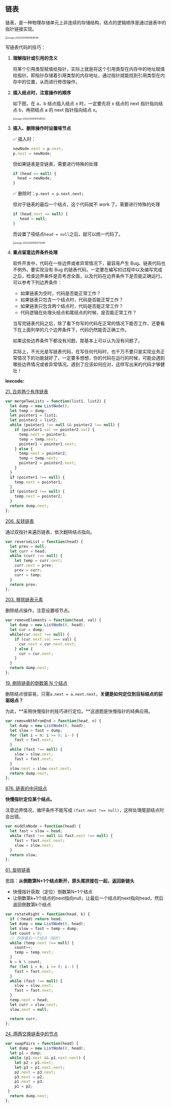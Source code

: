 ## 链表

链表，是一种物理存储单元上非连续的存储结构，结点的逻辑顺序是通过链表中的指针链接实现。

<img src="C:\Users\64554\AppData\Roaming\Typora\typora-user-images\image-20220409160908546.png" alt="image-20220409160908546" style="zoom:50%;" />



写链表代码的技巧：

1. **理解指针或引用的含义**

   将某个引用类型赋值给指针，实际上就是将这个引用类型在内存中的地址赋值给指针。即指针存储着引用类型的内存地址，通过指针就能找到引用类型在内存中的位置，从而进行修改操作。

   

2. **插入结点时，注意操作的顺序**

   如下图，在 a，b 结点插入结点 x 时，一定要先将 x 结点的 next 指针指向结点 b，再把结点 a 的 next 指针指向结点 x。

   <img src="C:\Users\64554\AppData\Roaming\Typora\typora-user-images\image-20220409161536523.png" alt="image-20220409161536523" style="zoom:50%;" />

   

3. **插入、删除操作时设置哑节点**

   :white_check_mark: 插入时：

   ~~~js
   newNode.next = p.next;
   p.next = newNode;
   ~~~

   但如果链表是空链表，需要进行特殊的处理

   ~~~js
   if (head == null) {
     head = newNode;
   }
   ~~~

   :white_check_mark: 删除时：`p.next = p.next.next;`

   

   但对于链表的最后一个结点，这个代码就不 work 了。需要进行特殊的处理

   ~~~js
   if (head.next == null) {
      head = null;
   }
   ~~~

   而设置了哑结点`head = null`之后，就可以统一代码了。

   <img src="C:\Users\64554\AppData\Roaming\Typora\typora-user-images\image-20220409193712485.png" alt="image-20220409193712485" style="zoom:50%;" />

   

4. **重点留意边界条件处理**

   软件开发中，代码在一些边界或者异常情况下，最容易产生 Bug。链表代码也不例外。要实现没有 Bug 的链表代码，一定要在编写的过程中以及编写完成之后，检查边界条件是否考虑全面，以及代码在边界条件下是否能正确运行。可以参考下列边界条件：

   + 如果链表为空时，代码是否能正常工作？
   + 如果链表只包含一个结点时，代码是否能正常工作？
   + 如果链表只包含两个结点时，代码是否能正常工作？
   + 代码逻辑在处理头结点和尾结点的时候，是否能正常工作？

   当写完链表代码之后，除了看下你写的代码在正常的情况下能否工作，还要看下在上面列举的几个边界条件下，代码仍然能否正确工作。

   如果这些边界条件下都没有问题，那基本上可以认为没有问题了。

   

   实际上，不光光是写链表代码，在写任何代码时，也千万不要只是实现业务正常情况下的功能就好了，一定要多想想，你的代码在运行的时候，可能会遇到哪些边界情况或者异常情况。遇到了应该如何应对，这样写出来的代码才够健壮！











**leecode:**

[21. 合并两个有序链表](https://leetcode-cn.com/problems/merge-two-sorted-lists/)

~~~js
var mergeTwoLists = function(list1, list2) {
  let dump = new ListNode();
  let temp = dump;
  let pointer1 = list1;
  let pointer2 = list2;
  while (pointer1 !== null && pointer2 !== null) {
    if (pointer1.val <= pointer2.val) {
      temp.next = pointer1;
      temp = temp.next;
      pointer1 = pointer1.next;
    } else {
      temp.next = pointer2;
      temp = temp.next;
      pointer2 = pointer2.next;
    }
  }
  if (pointer1 !== null) {
    temp.next = pointer1;
  }
  if (pointer2 !== null) {
    temp.next = pointer2;
  }
  return dump.next;
};
~~~





[206. 反转链表](https://leetcode-cn.com/problems/reverse-linked-list/)

通过双指针来遍历链表，依次翻转结点指向。

~~~js
var reverseList = function(head) {
  let prev = null;
  let curr = head;
  while (curr !== null) {
    let temp = curr.next;
    curr.next = prev;
    prev = curr;
    curr = temp;
  }
  return prev;
};
~~~



[203. 移除链表元素](https://leetcode.cn/problems/remove-linked-list-elements/)

删除结点操作，注意设置哑节点。

~~~js
var removeElements = function(head, val) {
  let dump = new ListNode(0, head);
  let cur = dump;
  while(cur.next !== null) {
    if (cur.next.val === val) {
      cur.next = cur.next.next;
    } else {
      cur = cur.next;
    }
  }
  return dump.next;
};
~~~







[19. 删除链表的倒数第 N 个结点](https://leetcode-cn.com/problems/remove-nth-node-from-end-of-list/)

删除结点很容易，只需`a.next = a.next.next`，**关键是如何定位到目标结点的前驱结点？**

为此，**采用快慢指针的技巧进行定位。**这道题是快慢指针的经典应用。

~~~js
var removeNthFromEnd = function(head, n) {
  let dump = new ListNode(0, head);
  let slow = fast = dump;
  for (let i = n; i >= 0; i--) {
    fast = fast.next;
  }
  while (fast !== null) {
    slow = slow.next;
    fast = fast.next;
  }
  slow.next = slow.next.next;
  return dump.next;
};
~~~





[876. 链表的中间结点](https://leetcode.cn/problems/middle-of-the-linked-list/)

**快慢指针定位某个结点。**  	

注意边界情况，循环条件不能写成 `(fast.next !== null)`，这样处理尾部结点时会出错。

~~~js
var middleNode = function(head) {
  let fast = slow = head;
  while (fast !== null && fast.next !== null) {
    fast = fast.next.next;
    slow = slow.next;
  }
  return slow;
};
~~~



[61. 旋转链表](https://leetcode.cn/problems/rotate-list/)

思路：**从倒数第N+1个结点断开，原头尾拼接在一起，返回新链头**

+ 快慢指针获取（定位）倒数第N+1个结点
+ 让倒数第k+1个结点的next指向null，让最后一个结点的next指向head，然后返回倒数第k个结点

~~~js
var rotateRight = function(head, k) { 
  if (!head) return head;
  let dump = new ListNode(0, head);
  let slow = fast = temp = dump;
  let count = 0;
  // 获取最后一个结点（指针）
  while (temp.next !== null) {
    count++;
    temp = temp.next;
  }
  k = k % count;
  for (let i = k; i >= 0; i--) {
    fast = fast.next;
  }
  while (fast !== null) {
    slow = slow.next;
    fast = fast.next;
  }
  temp.next = head;
  let curr = slow.next;
  slow.next = null;

  return curr;
};
~~~





[24. 两两交换链表中的节点](https://leetcode.cn/problems/swap-nodes-in-pairs/)

~~~js
var swapPairs = function(head) {
  let dump = new ListNode(0, head);
  let p1 = dump;
  while (p1.next && p1.next.next) {
    let p2 = p1.next;
    let p3 = p1.next.next;
    p2.next = p3.next;
    p3.next = p2;
    p1.next = p3;
    p1 = p2;
 }
  return dump.next;
};
~~~







